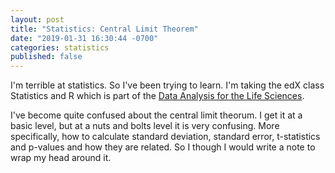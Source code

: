 ```yaml
---
layout: post
title: "Statistics: Central Limit Theorem"
date: "2019-01-31 16:30:44 -0700"
categories: statistics
published: false
---
```


I'm terrible at statistics. So I've been trying to learn.  I'm taking the edX class Statistics and R which is part of the [Data Analysis for the Life Sciences](https://www.edx.org/xseries/data-analysis-life-sciences).  

I've become quite confused about the central limit theorum.  I get it at a basic level, but at a nuts and bolts level it is very confusing.  More specifically, how to calculate standard deviation, standard error, t-statistics and p-values and how they are related.  So I though I would write a note to wrap my head around it.
